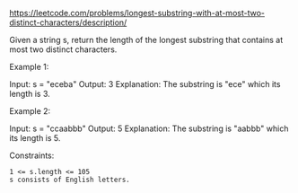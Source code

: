 https://leetcode.com/problems/longest-substring-with-at-most-two-distinct-characters/description/

Given a string s, return the length of the longest
substring
that contains at most two distinct characters.


Example 1:

Input: s = "eceba"
Output: 3
Explanation: The substring is "ece" which its length is 3.

Example 2:

Input: s = "ccaabbb"
Output: 5
Explanation: The substring is "aabbb" which its length is 5.


Constraints:

    1 <= s.length <= 105
    s consists of English letters.

